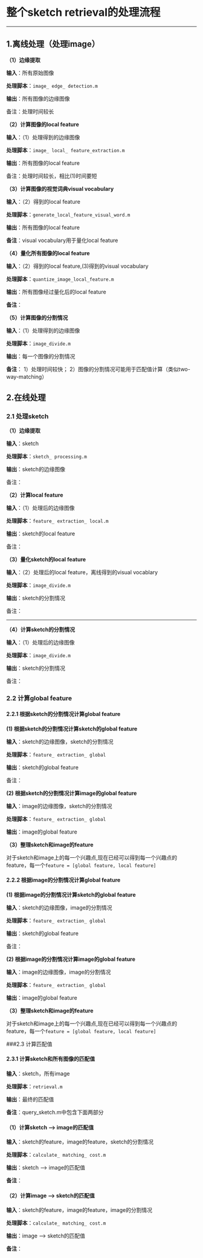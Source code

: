 # 整个sketch retrieval的处理流程
---

## 1.离线处理（处理image）

**（1）边缘提取**

**输入**：所有原始图像

**处理脚本**：`image_ edge_ detection.m`

**输出**：所有图像的边缘图像

备注：处理时间较长


**（2）计算图像的local feature**

**输入**：（1）处理得到的边缘图像

**处理脚本**：`image_ local_ feature_extraction.m`

**输出**：所有图像的local feature

备注：处理时间较长，相比(1)时间要短


**（3）计算图像的视觉词典visual vocabulary**

**输入**：（2）得到的local feature

**处理脚本**：`generate_local_feature_visual_word.m`

**输出**：所有图像的local feature

**备注**：visual vocabulary用于量化local feature


**（4）量化所有图像的local feature**

**输入**：（2）得到的local feature,(3)得到的visual vocabulary

**处理脚本**：`quantize_image_local_feature.m`

**输出**：所有图像经过量化后的local feature

**备注**：


**（5）计算图像的分割情况**

**输入**：（1）处理得到的边缘图像

**处理脚本**：`image_divide.m`

**输出**：每一个图像的分割情况

**备注**：
1）处理时间较快；
2）图像的分割情况可能用于匹配值计算（类似two-way-matching）



## 2.在线处理

### 2.1 处理sketch

**（1）边缘提取**

**输入**：sketch

**处理脚本**：`sketch_ processing.m`

**输出**：sketch的边缘图像

备注：


**（2）计算local feature**

**输入**：（1）处理后的边缘图像

**处理脚本**：`feature_ extraction_ local.m`

**输出**：sketch的local feature

备注：


**（3）量化sketch的local feature**

**输入**：（2）处理后的local feature，离线得到的visual vocablary

**处理脚本**：`image_divide.m`

**输出**：sketch的分割情况

备注：

****
**（4）计算sketch的分割情况**

**输入**：（1）处理后的边缘图像

**处理脚本**：`image_divide.m`

**输出**：sketch的分割情况

备注：

### 2.2 计算global feature

#### 2.2.1 根据sketch的分割情况计算global feature

**(1) 根据sketch的分割情况计算sketch的global feature**

**输入**：sketch的边缘图像，sketch的分割情况

**处理脚本**：`feature_ extraction_ global`

**输出**：sketch的global feature

备注：

**(2) 根据sketch的分割情况计算image的global feature**

**输入**：image的边缘图像，sketch的分割情况

**处理脚本**：`feature_ extraction_ global`

**输出**：image的global feature

**（3）整理sketch和image的feature**

对于sketch和image上的每一个兴趣点,现在已经可以得到每一个兴趣点的feature，每一个`feature = [global feature, local feature]`

#### 2.2.2 根据image的分割情况计算global feature

**(1) 根据image的分割情况计算sketch的global feature**

**输入**：sketch的边缘图像，image的分割情况

**处理脚本**：`feature_ extraction_ global`

**输出**：sketch的global feature

备注：

**(2) 根据image的分割情况计算image的global feature**

**输入**：image的边缘图像，image的分割情况

**处理脚本**：`feature_ extraction_ global`

**输出**：image的global feature

**（3）整理sketch和image的feature**

对于sketch和image上的每一个兴趣点,现在已经可以得到每一个兴趣点的feature，每一个`feature = [global feature, local feature]`

###2.3 计算匹配值


#### 2.3.1 计算sketch和所有图像的匹配值

**输入**：sketch，所有image

**处理脚本**：`retrieval.m`

**输出**：最终的匹配值

**备注**：query_sketch.m中包含下面两部分


#### （1）计算sketch ——> image的匹配值

**输入**：sketch的feature，image的feature，sketch的分割情况

**处理脚本**：`calculate_ matching_ cost.m`

**输出**：sketch ——> image的匹配值

**备注**：


#### （2）计算image ——> sketch的匹配值

**输入**：sketch的feature，image的feature，image的分割情况

**处理脚本**：`calculate_ matching_ cost.m`

**输出**：image ——> sketch的匹配值

**备注**：